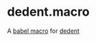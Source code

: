 # dedent.macro

A [babel macro](https://yarn.pm/babel-plugin-macros) for [dedent](https://yarn.pm/dedent)
